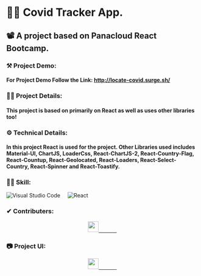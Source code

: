 # 👨‍💻 Covid Tracker App.
## 📽 A project based on Panacloud React Bootcamp.

### ⚒ Project Demo:
####  For Project Demo Follow the Link: http://locate-covid.surge.sh/

### 🕵️‍♂️ Project Details:
####  This project is based on primarily on React as well as uses other libraries too!

### ⚙ Technical Details:
#### In this project React is used for the project. Other Libraries used includes Material-UI, ChartJS, LoaderCss, React-ChartJS-2, React-Country-Flag, React-Countup, React-Geolocated, React-Loaders, React-Select-Country, React-Spinner and React-Toastify. 

### 🤹‍♂️ Skill:
![Visual Studio Code](https://img.shields.io/badge/-Visual%20Studio%20Code-333333?style=for-the-badge&logo=visual-studio-code)&nbsp;&nbsp;&nbsp;&nbsp;
![React](https://img.shields.io/badge/-React-333333?style=for-the-badge&logo=react)&nbsp;&nbsp;&nbsp;&nbsp;

### ✔ Contributers:
<p align="center">
  <a href="https://github.com/faraasat">
    <img height="28em" src="https://img.shields.io/badge/Farasat%20Ali-Farasat%20Ali-181717?style=for-the-badge&logo=github"/>&nbsp&nbsp&nbsp&nbsp&nbsp&nbsp&nbsp&nbsp&nbsp&nbsp&nbsp&nbsp
  </a>
</p>

### 📷 Project UI:
<p align="center">
  <a href="http://locate-covid.surge.sh/">
    <img height="28em" src="https://github.com/faraasat/covid-tracker-app/screen-shot.png"/>&nbsp&nbsp&nbsp&nbsp&nbsp&nbsp&nbsp&nbsp&nbsp&nbsp&nbsp&nbsp
  </a>
</p>
